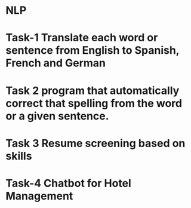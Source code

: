 # NLP
# Task-1  Translate each word or sentence from English to Spanish, French and German 
# Task 2  program that automatically correct that spelling from the word or a given sentence. 
# Task 3 Resume screening based on skills
# Task-4 Chatbot for Hotel Management 

